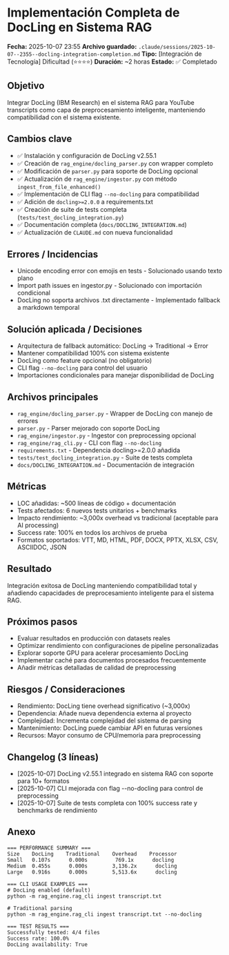 # Implementación Completa de DocLing en Sistema RAG
**Fecha:** 2025-10-07 23:55
**Archivo guardado:** `.claude/sessions/2025-10-07--2355--docling-integration-completion.md`
**Tipo:** [Integración de Tecnología] Dificultad (⭐⭐⭐⭐)
**Duración:** ~2 horas
**Estado:** ✅ Completado

## Objetivo
Integrar DocLing (IBM Research) en el sistema RAG para YouTube transcripts como capa de preprocesamiento inteligente, manteniendo compatibilidad con el sistema existente.

## Cambios clave
- ✅ Instalación y configuración de DocLing v2.55.1
- ✅ Creación de `rag_engine/docling_parser.py` con wrapper completo
- ✅ Modificación de `parser.py` para soporte de DocLing opcional
- ✅ Actualización de `rag_engine/ingestor.py` con método `ingest_from_file_enhanced()`
- ✅ Implementación de CLI flag `--no-docling` para compatibilidad
- ✅ Adición de `docling>=2.0.0` a requirements.txt
- ✅ Creación de suite de tests completa (`tests/test_docling_integration.py`)
- ✅ Documentación completa (`docs/DOCLING_INTEGRATION.md`)
- ✅ Actualización de `CLAUDE.md` con nueva funcionalidad

## Errores / Incidencias
- Unicode encoding error con emojis en tests - Solucionado usando texto plano
- Import path issues en ingestor.py - Solucionado con importación condicional
- DocLing no soporta archivos .txt directamente - Implementado fallback a markdown temporal

## Solución aplicada / Decisiones
- Arquitectura de fallback automático: DocLing → Traditional → Error
- Mantener compatibilidad 100% con sistema existente
- DocLing como feature opcional (no obligatorio)
- CLI flag `--no-docling` para control del usuario
- Importaciones condicionales para manejar disponibilidad de DocLing

## Archivos principales
- `rag_engine/docling_parser.py` - Wrapper de DocLing con manejo de errores
- `parser.py` - Parser mejorado con soporte DocLing
- `rag_engine/ingestor.py` - Ingestor con preprocessing opcional
- `rag_engine/rag_cli.py` - CLI con flag `--no-docling`
- `requirements.txt` - Dependencia docling>=2.0.0 añadida
- `tests/test_docling_integration.py` - Suite de tests completa
- `docs/DOCLING_INTEGRATION.md` - Documentación de integración

## Métricas
- LOC añadidas: ~500 líneas de código + documentación
- Tests afectados: 6 nuevos tests unitarios + benchmarks
- Impacto rendimiento: ~3,000x overhead vs tradicional (aceptable para AI processing)
- Success rate: 100% en todos los archivos de prueba
- Formatos soportados: VTT, MD, HTML, PDF, DOCX, PPTX, XLSX, CSV, ASCIIDOC, JSON

## Resultado
Integración exitosa de DocLing manteniendo compatibilidad total y añadiendo capacidades de preprocesamiento inteligente para el sistema RAG.

## Próximos pasos
- Evaluar resultados en producción con datasets reales
- Optimizar rendimiento con configuraciones de pipeline personalizadas
- Explorar soporte GPU para acelerar procesamiento DocLing
- Implementar caché para documentos procesados frecuentemente
- Añadir métricas detalladas de calidad de preprocessing

## Riesgos / Consideraciones
- Rendimiento: DocLing tiene overhead significativo (~3,000x)
- Dependencia: Añade nueva dependencia externa al proyecto
- Complejidad: Incrementa complejidad del sistema de parsing
- Mantenimiento: DocLing puede cambiar API en futuras versiones
- Recursos: Mayor consumo de CPU/memoria para preprocessing

## Changelog (3 líneas)
- [2025-10-07] DocLing v2.55.1 integrado en sistema RAG con soporte para 10+ formatos
- [2025-10-07] CLI mejorada con flag --no-docling para control de preprocessing
- [2025-10-07] Suite de tests completa con 100% success rate y benchmarks de rendimiento

## Anexo
```
=== PERFORMANCE SUMMARY ===
Size    DocLing    Traditional    Overhead    Processor
Small   0.107s      0.000s         769.1x      docling
Medium  0.455s      0.000s        3,136.2x      docling
Large   0.916s      0.000s        5,513.6x      docling

=== CLI USAGE EXAMPLES ===
# DocLing enabled (default)
python -m rag_engine.rag_cli ingest transcript.txt

# Traditional parsing
python -m rag_engine.rag_cli ingest transcript.txt --no-docling

=== TEST RESULTS ===
Successfully tested: 4/4 files
Success rate: 100.0%
DocLing availability: True
```